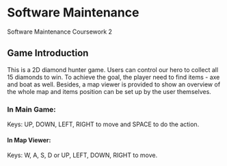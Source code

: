 # Software Maintenance
Software Maintenance Coursework 2

## Game Introduction
This is a 2D diamond hunter game. Users can control our hero to collect all 15 diamonds to win. To achieve the goal, the player need to find items - axe and boat as well. Besides, a map viewer is provided to show an overview of the whole map and items position can be set up by the user themselves.

### In Main Game:
Keys: UP, DOWN, LEFT, RIGHT to move and SPACE to do the action.

#### In Map Viewer:
Keys: W, A, S, D or UP, LEFT, DOWN, RIGHT to move.




